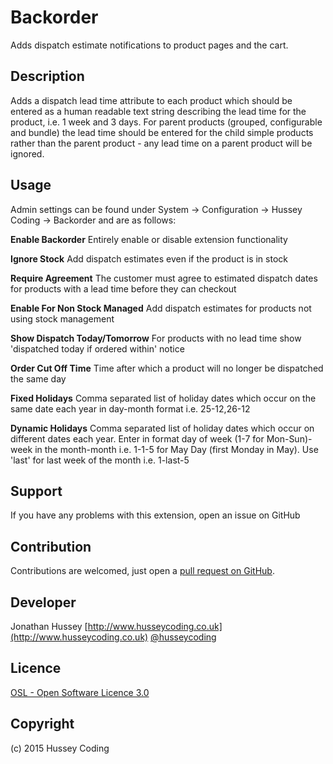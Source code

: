 Backorder
=========
Adds dispatch estimate notifications to product pages and the cart.

Description
-----------
Adds a dispatch lead time attribute to each product which should be entered as a human readable text string describing the lead time for the product, i.e. 1 week and 3 days.  For parent products (grouped, configurable and bundle) the lead time should be entered for the child simple products rather than the parent product - any lead time on a parent product will be ignored.

Usage
-----
Admin settings can be found under System -> Configuration -> Hussey Coding -> Backorder and are as follows:

**Enable Backorder**
Entirely enable or disable extension functionality

**Ignore Stock**
Add dispatch estimates even if the product is in stock

**Require Agreement**
The customer must agree to estimated dispatch dates for products with a lead time before they can checkout

**Enable For Non Stock Managed**
Add dispatch estimates for products not using stock management

**Show Dispatch Today/Tomorrow**
For products with no lead time show 'dispatched today if ordered within' notice

**Order Cut Off Time**
Time after which a product will no longer be dispatched the same day

**Fixed Holidays**
Comma separated list of holiday dates which occur on the same date each year in day-month format i.e. 25-12,26-12

**Dynamic Holidays**
Comma separated list of holiday dates which occur on different dates each year.  Enter in format day of week (1-7 for Mon-Sun)-week in the month-month i.e. 1-1-5 for May Day (first Monday in May). Use 'last' for last week of the month i.e. 1-last-5

Support
-------
If you have any problems with this extension, open an issue on GitHub

Contribution
------------
Contributions are welcomed, just open a [pull request on GitHub](https://help.github.com/articles/using-pull-requests).

Developer
---------
Jonathan Hussey
[http://www.husseycoding.co.uk](http://www.husseycoding.co.uk)
[@husseycoding](https://twitter.com/husseycoding)

Licence
-------
[OSL - Open Software Licence 3.0](http://opensource.org/licenses/osl-3.0.php)

Copyright
---------
(c) 2015 Hussey Coding
